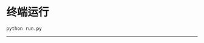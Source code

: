 # 终端运行

```shell
python run.py
```
************************************************************************************************************************************************************************************************************************************************************************************************************************************************************************************************************************************************************************************************************************************************************************************